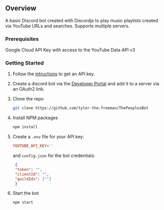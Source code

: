 ## Overview

A basic Discord bot created with Discordjs to play music playlists created via YouTube URLs and searches. Supports multiple servers.
### Prerequisites
Google Cloud API Key with access to the YouTube Data API v3

### Getting Started

1. Follow the [intructions](https://developers.google.com/youtube/registering_an_application) to get an API key.

2. Create a discord bot via the [Developer Portal](https://discord.com/developers/applications) and add it to a server via an OAuth2 link.

3. Clone the repo
   ```sh
   git clone https://github.com/tyler-the-freeman/ThePeoplesBot
   ```
4. Install NPM packages
   ```sh
   npm install
   ```
5. Create a `.env` file for your API key:
   ```ini
   YOUTUBE_API_KEY=''
   ```
   and `config.json` for the bot credentials:
   ```json
    {
    "token": "",
    "clientId": "",
    "guildIds": [""]
    }
   ```
6. Start the bot
   ```sh
   npm start
   ```